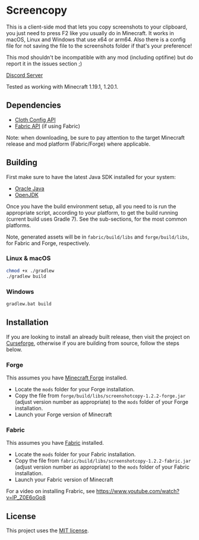 # Screencopy

This is a client-side mod that lets you copy screenshots to your clipboard, you just need to press F2 like you usually do in Minecraft. It works in macOS, Linux and Windows that use x64 or arm64. Also there is a config file for not saving the file to the screenshots folder if that's your preference!

This mod shouldn't be incompatible with any mod (including optifine) but do report it in the issues section ;)

[Discord Server](https://discord.gg/7EnaAuaAwF)

Tested as working with Minecraft 1.19.1, 1.20.1.

## Dependencies


 - [Cloth Config API](https://www.curseforge.com/minecraft/mc-mods/cloth-config)
 - [Fabric API](https://www.curseforge.com/minecraft/mc-mods/fabric-api) (if using Fabric)

Note: when downloading, be sure to pay attention to the target Minecraft
release and mod platform (Fabric/Forge) where applicable.

## Building

First make sure to have the latest Java SDK installed for your system:

 - [Oracle Java](https://www.oracle.com/ca-en/java/technologies/downloads/)
 - [OpenJDK](https://openjdk.org/)

Once you have the build environment setup, all you need to is
run the appropriate script, according to your platform, to get
the build running (current build uses Gradle 7). See the sub-sections,
for the most common platforms.

Note, generated assets will be in `fabric/build/libs` and
`forge/build/libs`, for Fabric and Forge, respectively.

### Linux & macOS

```sh
chmod +x ./gradlew
./gradlew build
```

### Windows

```sh
gradlew.bat build
```

## Installation

If you are looking to install an already built release, then visit
the project on [Curseforge](https://www.curseforge.com/minecraft/mc-mods/screencopy),
otherwise if you are building from source, follow the steps below.

### Forge

This assumes you have [Minecraft Forge](https://files.minecraftforge.net/net/minecraftforge/forge/) installed.

 - Locate the `mods` folder for your Forge installation.
 - Copy the file from `forge/build/libs/screenshotcopy-1.2.2-forge.jar` (adjust version number as appropriate) to the `mods` folder of your Forge installation.
 - Launch your Forge version of Minecraft

### Fabric

This assumes you have [Fabric](https://fabricmc.net/) installed.

 - Locate the `mods` folder for your Fabric installation.
 - Copy the file from `fabric/build/libs/screenshotcopy-1.2.2-fabric.jar` (adjust version number as appropriate) to the `mods` folder of your Fabric installation.
 - Launch your Fabric version of Minecraft

For a video on installing Frabric, see https://www.youtube.com/watch?v=lP_Z0E6oGo8

## License

This project uses the [MIT license](./LICENSE-MIT).